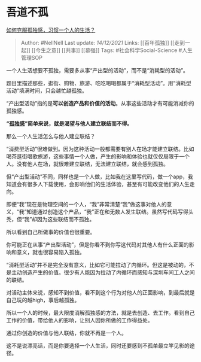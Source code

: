 # 吾道不孤
[如何克服孤独感，习惯一个人的生活？](https://www.zhihu.com/question/296898800/answer/2268747553)

> Author: #NellNell 
Last update: *14/12/2021* 
Links: [[百年孤独]] [[走到一起]] [[今生之意]] [[共事]] [[慕强]]
Tags: #社会科学Social-Science #人生管理SOP 

一个人生活想要不孤独，需要多从事“产出型的活动”，而不是“消耗型的活动”。

题目里描述那些，逛街、购物、旅游、吃吃喝喝都属于“消耗型活动”。用“消耗型活动”填满时间，只会越忙越孤独。

“产出型活动”指的是**可以创造产品和价值的活动**。从事这些活动才有可能消减你的孤独感。

**“[孤独感](https://www.zhihu.com/search?q=%E5%AD%A4%E7%8B%AC%E6%84%9F&search_source=Entity&hybrid_search_source=Entity&hybrid_search_extra=%7B%22sourceType%22%3A%22answer%22%2C%22sourceId%22%3A2268747553%7D)”简单来说，就是渴望与他人建立联结而不得。**

那么一个人生活怎么与他人建立联结？

“消费型活动”很难做到。因为这种活动一般都需要有别人在场才能建立联结。比如喝茶逛街唱歌旅游，这些事情一个人做，产生的影响和体验也就仅仅局限于一个人。没有他人在场，就很难建立联结，无法建立联结，就会感到孤独。

但“产出型活动”不同，同样也是一个人做，比如我在这里写代码，做一个app，我知道会有很多人下载使用，会影响他们的生活体验，甚至有可能改变他们的人生走向。

即便“我”现在是物理空间的一个人，“我”非常清楚“我”做这事对他人的意义，“我”知道通过创造这个产品，“我”正在和无数人发生联结。虽然写代码写得头秃，但“我”却因为这些联结而不孤独。

所以看到自己所做事的价值也很重要。

你可能正在从事“产出型活动”，但是你看不到你写这代码对其他人有什么正面的影响和意义，就也很容易陷入孤独。

“消耗型活动”并不是完全没有意义，比如它可能拉动了内循环。但这是被动的，不是主动创造产生的价值。很少有人能因为拉动了内循环而感知与深圳车间工人之间的联结。

对活动主体来说，感知不到价值，看不到这个行为对他人的正面影响，到最后就是自己玩的越high，事后越孤独。

所以一个人的时候，最大限度消解孤独感的方法，就是去创造、去工作。看到自己工作的价值，带给他人的影响，让别人因你所做的工作得益处。

通过你创造的价值与他人联结，你就不再是一个人。

这不是说漂亮话，而是你要选择一个人生活，同时还要感到不孤单最立竿见影的途径。